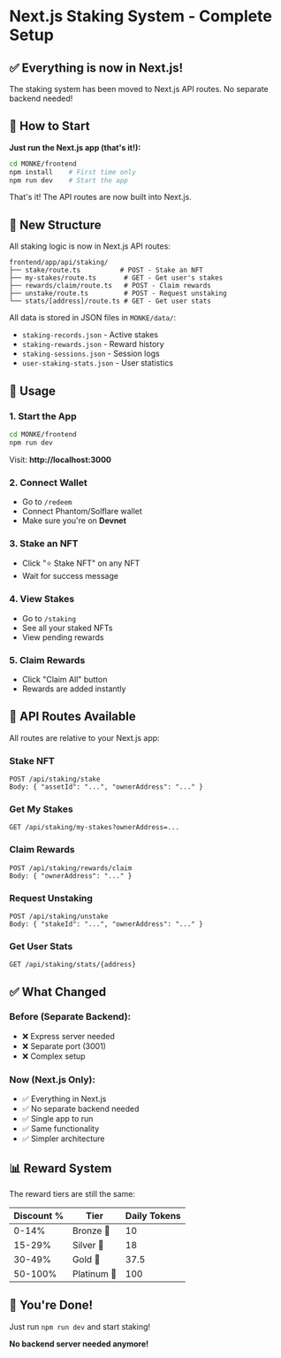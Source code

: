# Next.js Staking System - Complete Setup

## ✅ Everything is now in Next.js!

The staking system has been moved to Next.js API routes. No separate backend needed!

## 🚀 How to Start

**Just run the Next.js app (that's it!):**

```bash
cd MONKE/frontend
npm install    # First time only
npm run dev    # Start the app
```

That's it! The API routes are now built into Next.js.

## 📁 New Structure

All staking logic is now in Next.js API routes:

```
frontend/app/api/staking/
├── stake/route.ts          # POST - Stake an NFT
├── my-stakes/route.ts       # GET - Get user's stakes  
├── rewards/claim/route.ts   # POST - Claim rewards
├── unstake/route.ts         # POST - Request unstaking
└── stats/[address]/route.ts # GET - Get user stats
```

All data is stored in JSON files in `MONKE/data/`:
- `staking-records.json` - Active stakes
- `staking-rewards.json` - Reward history  
- `staking-sessions.json` - Session logs
- `user-staking-stats.json` - User statistics

## 🎯 Usage

### 1. Start the App

```bash
cd MONKE/frontend
npm run dev
```

Visit: **http://localhost:3000**

### 2. Connect Wallet
- Go to `/redeem`
- Connect Phantom/Solflare wallet
- Make sure you're on **Devnet**

### 3. Stake an NFT
- Click "⭐ Stake NFT" on any NFT
- Wait for success message

### 4. View Stakes
- Go to `/staking`  
- See all your staked NFTs
- View pending rewards

### 5. Claim Rewards
- Click "Claim All" button
- Rewards are added instantly

## 🔧 API Routes Available

All routes are relative to your Next.js app:

### Stake NFT
```http
POST /api/staking/stake
Body: { "assetId": "...", "ownerAddress": "..." }
```

### Get My Stakes  
```http
GET /api/staking/my-stakes?ownerAddress=...
```

### Claim Rewards
```http
POST /api/staking/rewards/claim
Body: { "ownerAddress": "..." }
```

### Request Unstaking
```http
POST /api/staking/unstake
Body: { "stakeId": "...", "ownerAddress": "..." }
```

### Get User Stats
```http
GET /api/staking/stats/{address}
```

## ✅ What Changed

### Before (Separate Backend):
- ❌ Express server needed
- ❌ Separate port (3001)
- ❌ Complex setup

### Now (Next.js Only):
- ✅ Everything in Next.js
- ✅ No separate backend needed
- ✅ Single app to run
- ✅ Same functionality
- ✅ Simpler architecture

## 📊 Reward System

The reward tiers are still the same:

| Discount % | Tier | Daily Tokens |
|-----------|------|--------------|
| 0-14% | Bronze 🥉 | 10 |
| 15-29% | Silver 🥈 | 18 |
| 30-49% | Gold 🥇 | 37.5 |
| 50-100% | Platinum 💎 | 100 |

## 🎉 You're Done!

Just run `npm run dev` and start staking!

**No backend server needed anymore!**

